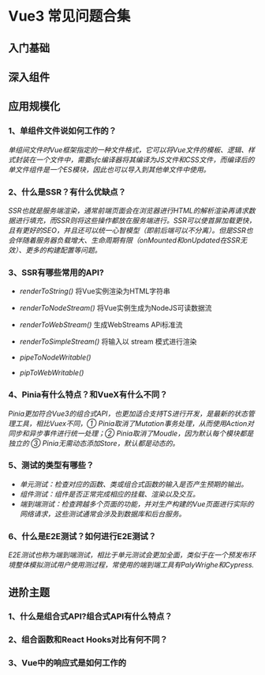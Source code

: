 # Vue3 常见问题合集

## 入门基础

## 深入组件

## 应用规模化

### 1、单组件文件说如何工作的？

*单组间文件时Vue框架指定的一种文件格式，它可以将Vue文件的模板、逻辑、样式封装在一个文件中，需要sfc编译器将其编译为JS文件和CSS文件，而编译后的单文件组件是一个ES模块，因此也可以导入到其他单文件中使用。*

### 2、什么是SSR？有什么优缺点？
*SSR也就是服务端渲染，通常前端页面会在浏览器进行HTML的解析渲染再请求数据进行填充，而SSR则将这些操作都放在服务端进行。SSR可以使首屏加载更快，且有更好的SEO，并且还可以统一心智模型（即前后端可以不分离）。但是SSR也会伴随着服务器负载增大、生命周期有限（onMounted和onUpdated在SSR无效）、更多的构建配置等问题。*

### 3、SSR有哪些常用的API?

- *renderToString()* 将Vue实例渲染为HTML字符串

- *renderToNodeStream()* 将Vue实例生成为NodeJS可读数据流

- *renderToWebStream()* 生成WebStreams APi标准流

- *renderToSimpleStream()* 将输入以 stream 模式进行渲染

- *pipeToNodeWritable()*

- *pipToWebWritable()*

### 4、Pinia有什么特点？和VueX有什么不同？
*Pinia更加符合Vue3的组合式API，也更加适合支持TS进行开发，是最新的状态管理工具，相比Vuex不同，① Pinia取消了Mutation事务处理，从而使用Action对同步和异步事件进行统一处理；② Pinia取消了Moudle，因为默认每个模块都是独立的 ③ Pinia无需动态添加Store，默认都是动态的。*

### 5、测试的类型有哪些？
- *单元测试：检查对应的函数、类或组合式函数的输入是否产生预期的输出。*
- *组件测试：组件是否正常完成相应的挂载、渲染以及交互。*
- *端到端测试：检查跨越多个页面的功能，并对生产构建的Vue页面进行实际的网络请求，这些测试通常会涉及到数据库和后台服务。*

### 6、什么是E2E测试？如何进行E2E测试？
*E2E测试也称为端到端测试，相比于单元测试会更加全面，类似于在一个预发布环境整体模拟测试用户使用测过程，常使用的端到端工具有PalyWrighe和Cypress.*

## 进阶主题
### 1、什么是组合式API?组合式API有什么特点？

### 2、组合函数和React Hooks对比有何不同？

### 3、Vue中的响应式是如何工作的